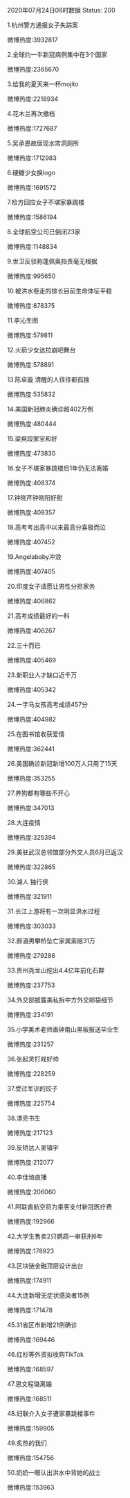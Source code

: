 2020年07月24日08时数据
Status: 200

1.杭州警方通报女子失踪案

微博热度:3932817

2.全球约一半新冠病例集中在3个国家

微博热度:2365670

3.给我的夏天来一杯mojito

微博热度:2218934

4.花木兰再次撤档

微博热度:1727687

5.吴承恩故居现水帘洞厕所

微博热度:1712983

6.硬糖少女换logo

微博热度:1691572

7.检方回应女子不堪家暴跳楼

微博热度:1586194

8.全球航空公司已倒闭23家

微博热度:1148834

9.世卫反驳称蓬佩奥指责毫无根据

微博热度:995650

10.被洪水卷走的排长目前生命体征平稳

微博热度:878375

11.李沁生图

微博热度:579811

12.火箭少女达拉崩吧舞台

微博热度:578891

13.陈卓璇 清醒的人往往都孤独

微博热度:535832

14.美国新冠肺炎确诊超402万例

微博热度:480444

15.梁爽段家宝和好

微博热度:473830

16.女子不堪家暴跳楼后1年仍无法离婚

微博热度:408374

17.钟晓芹钟晓阳好甜

微博热度:408357

18.高考考出高中以来最高分喜极而泣

微博热度:407452

19.Angelababy冲浪

微博热度:407405

20.印度女子请愿让男性分担家务

微博热度:406862

21.高考成绩最好的一科

微博热度:406267

22.三十而已

微博热度:405469

23.新职业人才缺口近千万

微博热度:405342

24.一字马女孩高考成绩457分

微博热度:404982

25.在图书馆收获爱情

微博热度:362441

26.美国确诊新冠新增100万人只用了15天

微博热度:353255

27.养狗都有哪些不开心

微博热度:347013

28.大连疫情

微博热度:325394

29.美驻武汉总领馆部分外交人员6月已返汉

微博热度:322865

30.湖人 独行侠

微博热度:321911

31.长江上游将有一次明显洪水过程

微博热度:303033

32.醉酒男攀桥坠亡家属索赔31万

微博热度:279286

33.贵州尧龙山挖出4.4亿年前化石群

微博热度:237753

34.外交部披露美私拆中方外交邮袋细节

微博热度:234191

35.小学美术老师画钟南山黑板报送毕业生

微博热度:231257

36.张起灵打戏好帅

微博热度:228259

37.受过军训的饺子

微博热度:225754

38.漂亮书生

微博热度:217123

39.反矫达人吴镇宇

微博热度:212077

40.李佳琦直播

微博热度:206060

41.阿联酋航空将为乘客支付新冠医疗费

微博热度:192966

42.大学生售卖2只鹦鹉一审获刑6年

微博热度:178923

43.区块链金融顶层设计出台

微博热度:174911

44.大连新增无症状感染者15例

微博热度:171478

45.31省区市新增21例确诊

微博热度:169446

46.红杉等外资拟收购TikTok

微博热度:168597

47.思文程璐离婚

微博热度:168511

48.妇联介入女子遭家暴跳楼事件

微博热度:159905

49.炙热的我们

微博热度:154756

50.奶奶一眼认出洪水中背她的战士

微博热度:153963

